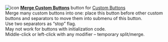 ![icon](https://raw.github.com/Infocatcher/Custom_Buttons/master/Merge_Custom_Buttons/icon.png)&nbsp;<a href="http://infocatcher.github.com/Custom_Buttons/install/mergeCustomButtons.html"><strong>Merge Custom Buttons</strong></a> button for [Custom Buttons](https://addons.mozilla.org/addon/custom-buttons/)
<br>Merge many custom buttons into one: place this button before other custom buttons and separators to move them into submenu of this button.
<br>Use two separators as “stop” flag.
<br>May not work for buttons with initialization code.
<br>Middle-click or left-click with any modifier – temporary split/merge.